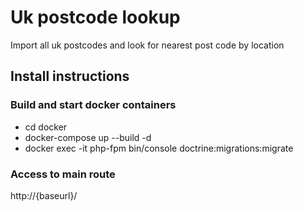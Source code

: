 # Uk postcode lookup
Import all uk postcodes and look for nearest post code by location

## Install instructions

### Build and start docker containers

- cd docker
- docker-compose up --build -d
- docker exec -it php-fpm bin/console doctrine:migrations:migrate

### Access to main route
http://{baseurl}/